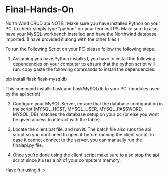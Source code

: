 # Final-Hands-On
North Wind CRUD api
NOTE!: Make sure you have installed Python on your PC, to check simply type "python" on your terminal
PS: Make sure to also have your MySQL workbench installed and have the Northwind database imported. (I have provided it along with the other files.)

To run the Following Script on your PC please follow the following steps.

1. Assuming you have Python installed, you have to install the following dependencies on your computer to ensure that the python script will run.
copy paste the following commands to install the dependencies:

pip install flask flask-mysqldb

This command installs flask and flaskMySQLdb to your PC. (modules used by the api script)

2. Configure your MySQL Server, ensure that the database configuration in the script (MYSQL_HOST, MYSQL_USER, MYSQL_PASSWORD, MYSQL_DB) matches the database setup on your pc (or else you wont be given access to interact with the table).

3. Locate the client.bat file, and run it. The batch file also runs the api script so you dont need to open it before running the client script. In case it cannot connect to the server, you can manually run the finalapi.py file.

4. Once you're done using the client script make sure to also stop the api script since it uses a bit of your computers memory.

Have fun using it :>